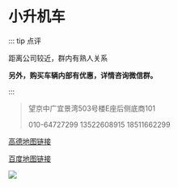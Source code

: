 # 小升机车

::: tip 点评

距离公司较近，群内有熟人关系

**另外，购买车辆内部有优惠，详情咨询微信群。**

:::

> 望京中广宜景湾503号楼E座后侧底商101
> 
> 010-64727299 13522608915 18511662299

[高德地图链接](https://ditu.amap.com/place/B0FFKSQULY)

[百度地图链接](https://j.map.baidu.com/35/s-g)


[![](https://ae01.alicdn.com/kf/Ha3507f90d5974e2584af96a7a8fb62c2s.png)](https://ae01.alicdn.com/kf/Ha3507f90d5974e2584af96a7a8fb62c2s.png)